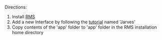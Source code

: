 Directions:

1. Install [RMS](http://wiki.ros.org/rms/Tutorials/InstallTheRMS)
2. Add a new Interface by following the [tutorial](http://wiki.ros.org/rms/Tutorials/AGuideToInterfaceDevelopment) named 'Jarves'
3. Copy contents of the 'app' folder to 'app' folder in the RMS installation home directory
